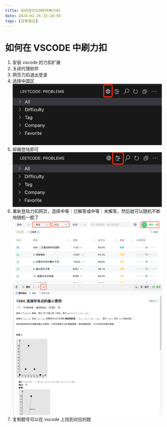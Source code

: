 ```yaml
---
title: 如何在VSCODE中刷力扣
date: 2024-02-26 23:18:03
tags: [日常笔记]
---
```


# 如何在 VSCODE 中刷力扣

1. 安装 vscode 的力扣扩展
2. 关闭代理软件
3. 网页力扣退出登录
4. 选择中国区
   ![](https://raw.githubusercontent.com/howard1209a/image-resource/main/note/20240226232350.png)
5. 邮箱登陆即可
   ![](https://raw.githubusercontent.com/howard1209a/image-resource/main/note/20240226232503.png)
6. 重新登陆力扣网页，选择中等｜已解答或中等｜未解答，然后就可以随机不断地随机一题了
   ![](https://raw.githubusercontent.com/howard1209a/image-resource/main/note/20240226232751.png)
   ![](https://raw.githubusercontent.com/howard1209a/image-resource/main/note/20240226232919.png)
7. 复制题号可以在 vscode 上找到对应的题
